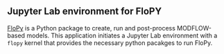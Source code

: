 ## Jupyter Lab environment for FloPY

[FloPy](https://github.com/modflowpy/flopy) is a Python package to create, run and post-process MODFLOW-based models.  This application initiates a Jupyter Lab environment with a `flopy` kernel that provides the necessary python pacakges to run FloPy.
